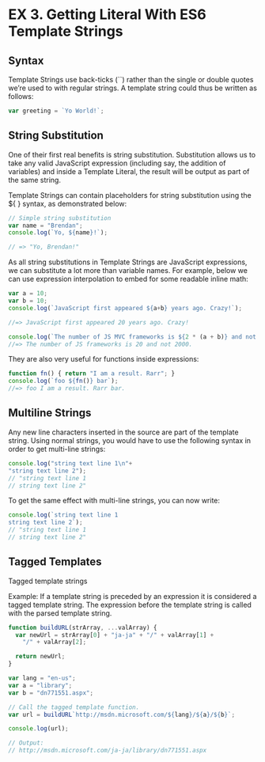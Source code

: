 EX 3. Getting Literal With ES6 Template Strings
===============================================

Syntax
------
Template Strings use back-ticks (``) rather than the single or double quotes we’re used to with regular strings. 
A template string could thus be written as follows:

```javascript
var greeting = `Yo World!`;
```

String Substitution
-------------------
One of their first real benefits is string substitution. Substitution allows us to take any valid JavaScript expression 
(including say, the addition of variables) and inside a Template Literal, the result will be output as part of the same 
string.

Template Strings can contain placeholders for string substitution using the ${ } syntax, as demonstrated below:

```javascript
// Simple string substitution
var name = "Brendan";
console.log(`Yo, ${name}!`);

// => "Yo, Brendan!"
```

As all string substitutions in Template Strings are JavaScript expressions, we can substitute a lot more than variable 
names. For example, below we can use expression interpolation to embed for some readable inline math:

```javascript
var a = 10;
var b = 10;
console.log(`JavaScript first appeared ${a+b} years ago. Crazy!`);

//=> JavaScript first appeared 20 years ago. Crazy!

console.log(`The number of JS MVC frameworks is ${2 * (a + b)} and not ${10 * (a + b)}.`);
//=> The number of JS frameworks is 20 and not 2000.
```

They are also very useful for functions inside expressions:

```javascript
function fn() { return "I am a result. Rarr"; }
console.log(`foo ${fn()} bar`);
//=> foo I am a result. Rarr bar.
```

Multiline Strings
-----------------
Any new line characters inserted in the source are part of the template string. Using normal strings, you would have to use the following syntax in order to get multi-line strings:

```javascript
console.log("string text line 1\n"+
"string text line 2");
// "string text line 1
// string text line 2"
```

To get the same effect with multi-line strings, you can now write:

```javascript
console.log(`string text line 1
string text line 2`);
// "string text line 1
// string text line 2"
```

Tagged Templates
----------------
Tagged template strings

Example: If a template string is preceded by an expression it is considered a tagged template string.
The expression before the template string is called with the parsed template string.

```javascript
function buildURL(strArray, ...valArray) {
  var newUrl = strArray[0] + "ja-ja" + "/" + valArray[1] +
    "/" + valArray[2];

  return newUrl;
}

var lang = "en-us";
var a = "library";
var b = "dn771551.aspx";

// Call the tagged template function.
var url = buildURL`http://msdn.microsoft.com/${lang}/${a}/${b}`;

console.log(url);

// Output:
// http://msdn.microsoft.com/ja-ja/library/dn771551.aspx
```

